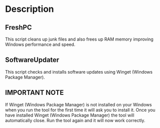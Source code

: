 # Description

## FreshPC

This script cleans up junk files and also frees up RAM memory improving Windows performance and speed.

## SoftwareUpdater

This script checks and installs software updates using Winget (Windows Package Manager).

## IMPORTANT NOTE

If Winget (Windows Package Manager) is not installed on your Windows when you run the tool for the first time it will ask you to install it. Once you have installed Winget (Windows Package Manager) the tool will automatically close. Run the tool again and it will now work correctly.